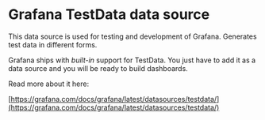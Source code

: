 # Grafana TestData data source

This data source is used for testing and development of Grafana. Generates test data in different forms.

Grafana ships with _built-in_ support for TestData. You just have to add it as a data source and you will be ready to build dashboards.

Read more about it here:

[https://grafana.com/docs/grafana/latest/datasources/testdata/](https://grafana.com/docs/grafana/latest/datasources/testdata/)
